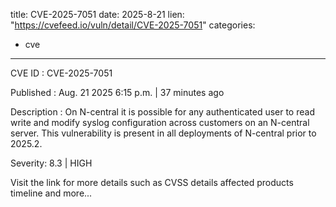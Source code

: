  
title: CVE-2025-7051
date: 2025-8-21
lien: "https://cvefeed.io/vuln/detail/CVE-2025-7051"
categories:
  - cve
---

CVE ID : CVE-2025-7051

Published :  Aug. 21
2025
6:15 p.m. | 37 minutes ago

Description : On N-central
it is possible for any authenticated user to read
write and modify syslog configuration across customers on an N-central server. This vulnerability is present in all deployments of N-central prior to 2025.2.

Severity: 8.3 | HIGH

Visit the link for more details
such as CVSS details
affected products
timeline
and more...
